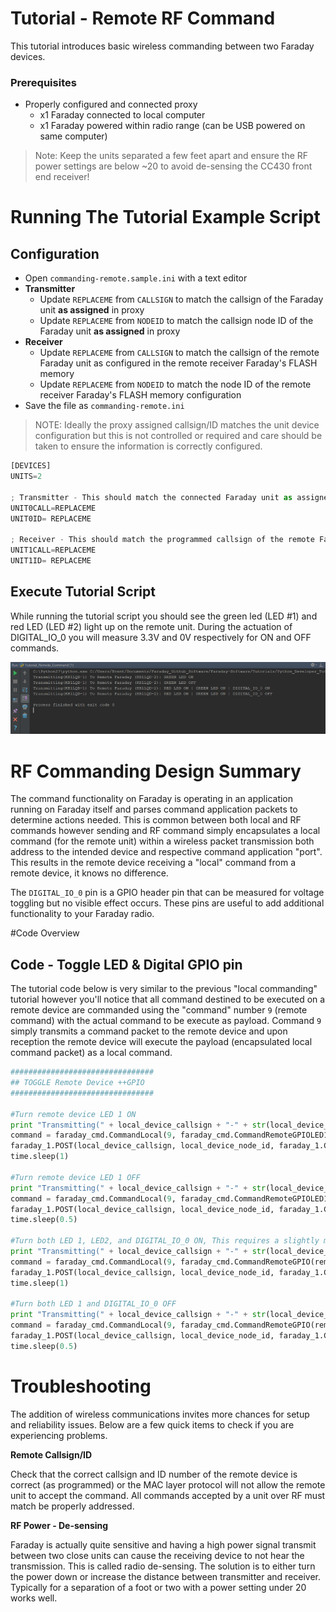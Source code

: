 
# Tutorial - Remote RF Command

This tutorial introduces basic wireless commanding between two Faraday devices.

### Prerequisites
* Properly configured and connected proxy
  * x1 Faraday connected to local computer
  * x1 Faraday powered within radio range (can be USB powered on same computer)
 
> Note: Keep the units separated a few feet apart and ensure the RF power settings are below ~20 to avoid de-sensing the CC430 front end receiver!

# Running The Tutorial Example Script

## Configuration

* Open `commanding-remote.sample.ini` with a text editor
* **Transmitter**
  * Update `REPLACEME` from `CALLSIGN` to match the callsign of the Faraday unit **as assigned** in proxy
  * Update `REPLACEME` from `NODEID` to match the callsign node ID of the Faraday unit **as assigned** in proxy
* **Receiver**
  * Update `REPLACEME` from `CALLSIGN` to match the callsign of the remote Faraday unit as configured in the remote receiver Faraday's FLASH memory
  * Update `REPLACEME` from `NODEID` to match the node ID of the remote receiver Faraday's  FLASH memory configuration
* Save the file as `commanding-remote.ini`

> NOTE: Ideally the proxy assigned callsign/ID matches the unit device configuration but this is not controlled or required and care should be taken to ensure the information is correctly configured.

```python
[DEVICES]
UNITS=2

; Transmitter - This should match the connected Faraday unit as assigned in Proxy configuration
UNIT0CALL=REPLACEME
UNIT0ID= REPLACEME

; Receiver - This should match the programmed callsign of the remote Faraday device to be commanded (receive)
UNIT1CALL=REPLACEME
UNIT1ID= REPLACEME
```


## Execute Tutorial Script

While running the tutorial script you should see the green led (LED #1) and red LED (LED #2) light up on the remote unit. During the actuation of DIGITAL_IO_0 you will measure 3.3V and 0V respectively for ON and OFF commands.

![Successful Operation Terminal](Images/Output_Example_Success.png "Successful Operation Terminal")

# RF Commanding Design Summary

The command functionality on Faraday is operating in an application running on Faraday itself and parses command application packets to determine actions needed. This is common between both local and RF commands however sending and RF command simply encapsulates a local command (for the remote unit) within a wireless packet transmission both address to the intended device and respective command application "port". This results in the remote device receiving a "local" command from a remote device, it knows no difference.

The `DIGITAL_IO_0` pin is a GPIO header pin that can be measured for voltage toggling but no visible effect occurs. These pins are useful to add additional functionality to your Faraday radio.

#Code Overview

## Code - Toggle LED & Digital GPIO pin 

The tutorial code below is very similar to the previous "local commanding" tutorial however you'll notice that all command destined to be executed on a remote device are commanded using the "command" number `9` (remote command) with the actual command to be execute as payload. Command `9` simply transmits a command packet to the remote device and upon reception the remote device will execute the payload (encapsulated local command packet) as a local command.

```python
################################
## TOGGLE Remote Device ++GPIO
################################

#Turn remote device LED 1 ON
print "Transmitting(" + local_device_callsign + "-" + str(local_device_node_id) + ") To Remote Faraday (" + remote_device_callsign + "-" + str(remote_device_node_id) + "): GREEN LED ON"
command = faraday_cmd.CommandLocal(9, faraday_cmd.CommandRemoteGPIOLED1On(remote_device_callsign, remote_device_node_id))
faraday_1.POST(local_device_callsign, local_device_node_id, faraday_1.CMD_UART_PORT, command)
time.sleep(1)

#Turn remote device LED 1 OFF
print "Transmitting(" + local_device_callsign + "-" + str(local_device_node_id) + ") To Remote Faraday (" + remote_device_callsign + "-" + str(remote_device_node_id) + "): GREEN LED OFF"
command = faraday_cmd.CommandLocal(9, faraday_cmd.CommandRemoteGPIOLED1Off(remote_device_callsign, remote_device_node_id))
faraday_1.POST(local_device_callsign, local_device_node_id, faraday_1.CMD_UART_PORT, command)
time.sleep(0.5)

#Turn both LED 1, LED2, and DIGITAL_IO_0 ON, This requires a slightly more low level function and bitmask. Prior function were high level abstractions of this command
print "Transmitting(" + local_device_callsign + "-" + str(local_device_node_id) + ") To Remote Faraday (" + remote_device_callsign + "-" + str(remote_device_node_id) + "): RED LED ON | GREEN LED ON | DIGITAL_IO_0 ON"
command = faraday_cmd.CommandLocal(9, faraday_cmd.CommandRemoteGPIO(remote_device_callsign, remote_device_node_id, gpioallocations.LED_1 | gpioallocations.LED_2 | gpioallocations.DIGITAL_IO_0, 0, 0, 0, 0, 0))
faraday_1.POST(local_device_callsign, local_device_node_id, faraday_1.CMD_UART_PORT, command)
time.sleep(1)

#Turn both LED 1 and DIGITAL_IO_0 OFF
print "Transmitting(" + local_device_callsign + "-" + str(local_device_node_id) + ") To Remote Faraday (" + remote_device_callsign + "-" + str(remote_device_node_id) + "): RED LED OFF | GREEN LED OFF | DIGITAL_IO_0 OFF"
command = faraday_cmd.CommandLocal(9, faraday_cmd.CommandRemoteGPIO(remote_device_callsign, remote_device_node_id, 0, 0, 0, gpioallocations.LED_1 | gpioallocations.LED_2 | gpioallocations.DIGITAL_IO_0, 0, 0))
faraday_1.POST(local_device_callsign, local_device_node_id, faraday_1.CMD_UART_PORT, command)
time.sleep(0.5)
```

# Troubleshooting

The addition of wireless communications invites more chances for setup and reliability issues. Below are a few quick items to check if you are experiencing problems.

**Remote Callsign/ID**

Check that the correct callsign and ID number of the remote device is correct (as programmed) or the MAC layer protocol will not allow the remote unit to accept the command. All commands accepted by a unit over RF must match be properly addressed.

**RF Power - De-sensing**

Faraday is actually quite sensitive and having a high power signal transmit between two close units can cause the receiving device to not hear the transmission. This is called radio de-sensing. The solution is to either turn the power down or increase the distance between transmitter and receiver. Typically for a separation of a foot or two with a power setting under 20 works well.
